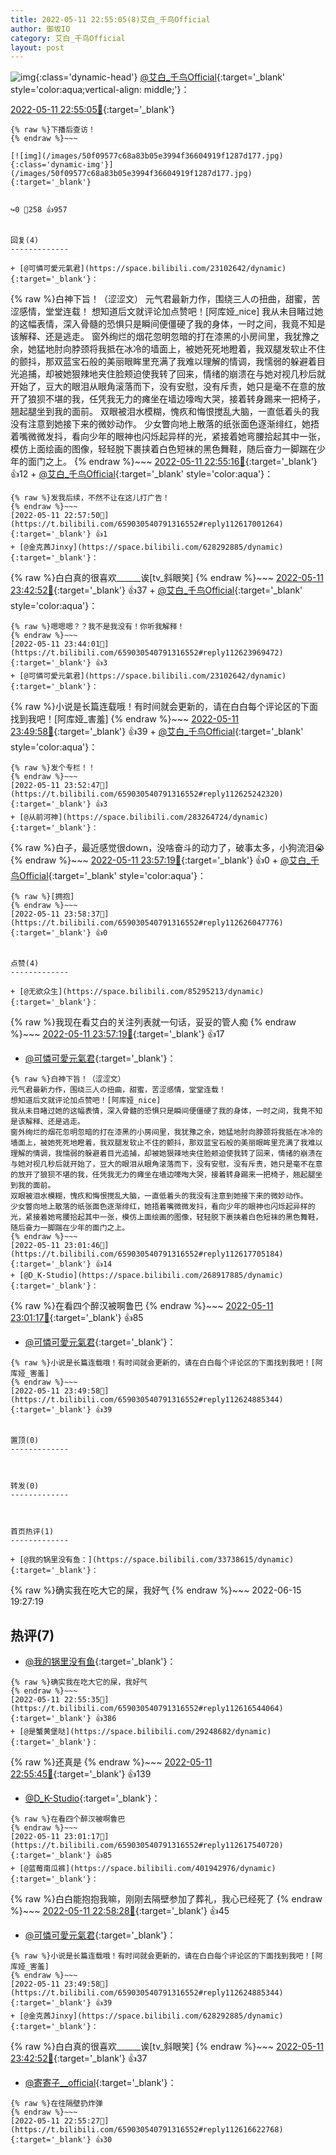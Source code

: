 ```yaml
---
title: 2022-05-11 22:55:05(8)艾白_千鸟Official
author: 御坂IO
category: 艾白_千鸟Official
layout: post
---
```


![img](/images/9ae8b9445fd0665cc014d9080156a45271be73c6.jpg){:class='dynamic-head'}
[@艾白_千鸟Official](https://space.bilibili.com/334537711/dynamic){:target='_blank' style='color:aqua;vertical-align: middle;'}：

[2022-05-11 22:55:05🔗](https://t.bilibili.com/659030540791316552){:target='_blank'}

~~~
{% raw %}下播后查访！
{% endraw %}~~~

[![img](/images/50f09577c68a83b05e3994f36604919f1287d177.jpg){:class='dynamic-img'}](/images/50f09577c68a83b05e3994f36604919f1287d177.jpg){:target='_blank'}


↪️0 💬258 👍957


回复(4)
-------------

+ [@可憐可愛元氣君](https://space.bilibili.com/23102642/dynamic){:target='_blank'}：
~~~
{% raw %}白神下旨！（涩涩文）
元气君最新力作，围绕三人の扭曲，甜蜜，苦涩感情，堂堂连载！
想知道后文就评论加点赞吧！[阿库娅_nice]
我从未目睹过她的这幅表情，深入骨髓的恐惧只是瞬间便僵硬了我的身体，一时之间，我竟不知是该解释、还是逃走。
窗外绚烂的烟花忽明忽暗的打在漆黑的小房间里，我犹豫之余，她猛地肘向脖颈将我抵在冰冷的墙面上，被她死死地瞪着，我双腿发软止不住的颤抖，那双蓝宝石般的美丽眼眸里充满了我难以理解的情调，我懦弱的躲避着目光追捕，却被她狠辣地夹住脸颊迫使我转了回来，情绪的崩溃在与她对视几秒后就开始了，豆大的眼泪从眼角滚落而下，没有安慰，没有斥责，她只是毫不在意的放开了狼狈不堪的我，任凭我无力的瘫坐在墙边嚎啕大哭，接着转身踢来一把椅子，翘起腿坐到我的面前。
双眼被泪水模糊，愧疚和悔恨搅乱大脑，一直低着头的我没有注意到她接下来的微妙动作。
少女瞥向地上散落的纸张面色逐渐绯红，她捂着嘴微微发抖，看向少年的眼神也闪烁起异样的光，紧接着她弯腰拾起其中一张，模仿上面绘画的图像，轻轻脱下裹挟着白色短袜的黑色舞鞋，随后奋力一脚踹在少年的面门之上。
{% endraw %}~~~
[2022-05-11 22:55:16🔗](https://t.bilibili.com/659030540791316552#reply112616528656){:target='_blank'} 👍12
    + [@艾白_千鸟Official](https://space.bilibili.com/334537711/dynamic){:target='_blank' style='color:aqua'}：
~~~
{% raw %}发我后续，不然不让在这儿打广告！
{% endraw %}~~~
[2022-05-11 22:57:50🔗](https://t.bilibili.com/659030540791316552#reply112617001264){:target='_blank'} 👍1
+ [@金克茜Jinxy](https://space.bilibili.com/628292885/dynamic){:target='_blank'}：
~~~
{% raw %}白白真的很喜欢______诶[tv_斜眼笑]
{% endraw %}~~~
[2022-05-11 23:42:52🔗](https://t.bilibili.com/659030540791316552#reply112623820944){:target='_blank'} 👍37
    + [@艾白_千鸟Official](https://space.bilibili.com/334537711/dynamic){:target='_blank' style='color:aqua'}：
~~~
{% raw %}嗯嗯嗯？？我不是我没有！你听我解释！
{% endraw %}~~~
[2022-05-11 23:44:01🔗](https://t.bilibili.com/659030540791316552#reply112623969472){:target='_blank'} 👍3
+ [@可憐可愛元氣君](https://space.bilibili.com/23102642/dynamic){:target='_blank'}：
~~~
{% raw %}小说是长篇连载哦！有时间就会更新的，请在白白每个评论区的下面找到我吧！[阿库娅_害羞]
{% endraw %}~~~
[2022-05-11 23:49:58🔗](https://t.bilibili.com/659030540791316552#reply112624885344){:target='_blank'} 👍39
    + [@艾白_千鸟Official](https://space.bilibili.com/334537711/dynamic){:target='_blank' style='color:aqua'}：
~~~
{% raw %}发个专栏！！
{% endraw %}~~~
[2022-05-11 23:52:47🔗](https://t.bilibili.com/659030540791316552#reply112625242320){:target='_blank'} 👍3
+ [@从前河神](https://space.bilibili.com/283264724/dynamic){:target='_blank'}：
~~~
{% raw %}白子，最近感觉很down，没啥奋斗的动力了，破事太多，小狗流泪😭
{% endraw %}~~~
[2022-05-11 23:57:19🔗](https://t.bilibili.com/659030540791316552#reply112625754368){:target='_blank'} 👍0
    + [@艾白_千鸟Official](https://space.bilibili.com/334537711/dynamic){:target='_blank' style='color:aqua'}：
~~~
{% raw %}[拥抱]
{% endraw %}~~~
[2022-05-11 23:58:37🔗](https://t.bilibili.com/659030540791316552#reply112626047776){:target='_blank'} 👍0


点赞(4)
-------------

+ [@无欲众生](https://space.bilibili.com/85295213/dynamic){:target='_blank'}：
~~~
{% raw %}我现在看艾白的关注列表就一句话，妥妥的管人痴
{% endraw %}~~~
[2022-05-11 23:57:19🔗](https://t.bilibili.com/659030540791316552#reply112625754272){:target='_blank'} 👍17
+ [@可憐可愛元氣君](https://space.bilibili.com/23102642/dynamic){:target='_blank'}：
~~~
{% raw %}白神下旨！（涩涩文）
元气君最新力作，围绕三人の扭曲，甜蜜，苦涩感情，堂堂连载！
想知道后文就评论加点赞吧！[阿库娅_nice]
我从未目睹过她的这幅表情，深入骨髓的恐惧只是瞬间便僵硬了我的身体，一时之间，我竟不知是该解释、还是逃走。
窗外绚烂的烟花忽明忽暗的打在漆黑的小房间里，我犹豫之余，她猛地肘向脖颈将我抵在冰冷的墙面上，被她死死地瞪着，我双腿发软止不住的颤抖，那双蓝宝石般的美丽眼眸里充满了我难以理解的情调，我懦弱的躲避着目光追捕，却被她狠辣地夹住脸颊迫使我转了回来，情绪的崩溃在与她对视几秒后就开始了，豆大的眼泪从眼角滚落而下，没有安慰，没有斥责，她只是毫不在意的放开了狼狈不堪的我，任凭我无力的瘫坐在墙边嚎啕大哭，接着转身踢来一把椅子，翘起腿坐到我的面前。
双眼被泪水模糊，愧疚和悔恨搅乱大脑，一直低着头的我没有注意到她接下来的微妙动作。
少女瞥向地上散落的纸张面色逐渐绯红，她捂着嘴微微发抖，看向少年的眼神也闪烁起异样的光，紧接着她弯腰拾起其中一张，模仿上面绘画的图像，轻轻脱下裹挟着白色短袜的黑色舞鞋，随后奋力一脚踹在少年的面门之上。
{% endraw %}~~~
[2022-05-11 23:01:46🔗](https://t.bilibili.com/659030540791316552#reply112617705184){:target='_blank'} 👍14
+ [@D_K-Studio](https://space.bilibili.com/268917885/dynamic){:target='_blank'}：
~~~
{% raw %}在看四个醉汉被啊鲁巴
{% endraw %}~~~
[2022-05-11 23:01:17🔗](https://t.bilibili.com/659030540791316552#reply112617540720){:target='_blank'} 👍85
+ [@可憐可愛元氣君](https://space.bilibili.com/23102642/dynamic){:target='_blank'}：
~~~
{% raw %}小说是长篇连载哦！有时间就会更新的，请在白白每个评论区的下面找到我吧！[阿库娅_害羞]
{% endraw %}~~~
[2022-05-11 23:49:58🔗](https://t.bilibili.com/659030540791316552#reply112624885344){:target='_blank'} 👍39


置顶(0)
-------------



转发(0)
-------------



首页热评(1)
-------------

+ [@我的锅里没有鱼：](https://space.bilibili.com/33738615/dynamic){:target='_blank'}：
~~~
{% raw %}确实我在吃大它的屎，我好气
{% endraw %}~~~
2022-06-15 19:27:19


热评(7)
-------------

+ [@我的锅里没有鱼](https://space.bilibili.com/33738615/dynamic){:target='_blank'}：
~~~
{% raw %}确实我在吃大它的屎，我好气
{% endraw %}~~~
[2022-05-11 22:55:35🔗](https://t.bilibili.com/659030540791316552#reply112616544064){:target='_blank'} 👍386
+ [@是蟹黄堡哒](https://space.bilibili.com/29248682/dynamic){:target='_blank'}：
~~~
{% raw %}还真是
{% endraw %}~~~
[2022-05-11 22:55:45🔗](https://t.bilibili.com/659030540791316552#reply112616720416){:target='_blank'} 👍139
+ [@D_K-Studio](https://space.bilibili.com/268917885/dynamic){:target='_blank'}：
~~~
{% raw %}在看四个醉汉被啊鲁巴
{% endraw %}~~~
[2022-05-11 23:01:17🔗](https://t.bilibili.com/659030540791316552#reply112617540720){:target='_blank'} 👍85
+ [@蓝莓南瓜裤](https://space.bilibili.com/401942976/dynamic){:target='_blank'}：
~~~
{% raw %}白白能抱抱我嘛，刚刚去隔壁参加了葬礼，我心已经死了
{% endraw %}~~~
[2022-05-11 22:58:28🔗](https://t.bilibili.com/659030540791316552#reply112617154336){:target='_blank'} 👍45
+ [@可憐可愛元氣君](https://space.bilibili.com/23102642/dynamic){:target='_blank'}：
~~~
{% raw %}小说是长篇连载哦！有时间就会更新的，请在白白每个评论区的下面找到我吧！[阿库娅_害羞]
{% endraw %}~~~
[2022-05-11 23:49:58🔗](https://t.bilibili.com/659030540791316552#reply112624885344){:target='_blank'} 👍39
+ [@金克茜Jinxy](https://space.bilibili.com/628292885/dynamic){:target='_blank'}：
~~~
{% raw %}白白真的很喜欢______诶[tv_斜眼笑]
{% endraw %}~~~
[2022-05-11 23:42:52🔗](https://t.bilibili.com/659030540791316552#reply112623820944){:target='_blank'} 👍37
+ [@寄寄子__official](https://space.bilibili.com/14407537/dynamic){:target='_blank'}：
~~~
{% raw %}在往隔壁扔炸弹
{% endraw %}~~~
[2022-05-11 22:55:27🔗](https://t.bilibili.com/659030540791316552#reply112616622768){:target='_blank'} 👍30


